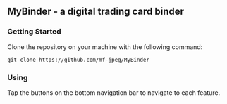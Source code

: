 ## MyBinder - a digital trading card binder

### Getting Started

Clone the repository on your machine with the following command:
```
git clone https://github.com/mf-jpeg/MyBinder
```

### Using

Tap the buttons on the bottom navigation bar to navigate to each feature.